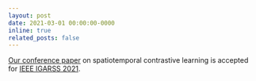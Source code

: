```yaml
---
layout: post
date: 2021-03-01 00:00:00-0000
inline: true
related_posts: false
---
```


[Our conference paper](https://ieeexplore.ieee.org/abstract/document/9554302) on spatiotemporal contrastive learning is accepted for [IEEE IGARSS 2021](https://igarss2021.com/).